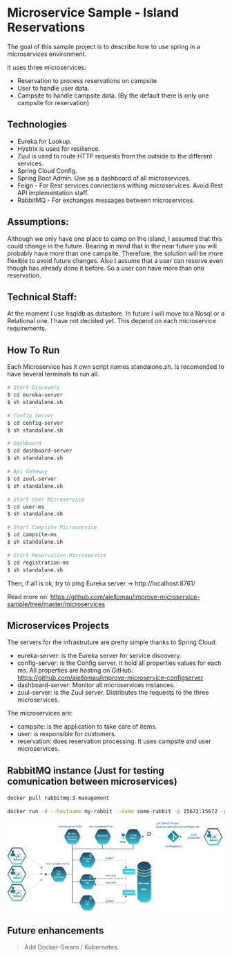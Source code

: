 Microservice Sample - Island Reservations
==============
The goal of this sample project is to describe how to use spring in a microservices environment.

It uses three microservices:
- Reservation to process reservations on campsite.
- User to handle user data.
- Campsite to handle campsite data. (By the default there is only one campsite for reservation)

Technologies
------------

- Eureka for Lookup.
- Hystrix is used for resilience.
- Zuul is used to route HTTP requests from the outside to the
  different services.
- Spring Cloud Config.
- Spring Boot Admin. Use as a dashboard of all microservices.
- Feign - For Rest services connections withing microservices. Avoid Rest API implementation staff.
- RabbitMQ - For exchanges messages between microservices.

Assumptions:
------------
Although we only have one place to camp on the island, I assumed that this could change in the future. Bearing in mind that in the near future you will probably have more than one campsite. Therefore, the solution will be more flexible to avoid future changes.
Also I assume that a user can reserve even though has already done it before. So a user can have more than one reservation.

Technical Staff:
------------

At the moment I use hsqldb as datastore. In future I will move to a Nosql or a Relational one. I have not decided yet. This depend on each microservice requirements.

How To Run
----------
Each Microservice has it own script names standalone.sh. Is recomended to have several terminals to run all.
```sh
# Start Discovery
$ cd eureka-server
$ sh standalone.sh
```
```sh
# Config Server
$ cd config-server
$ sh standalone.sh
```
```sh
# Dashboard
$ cd dashboard-server
$ sh standalone.sh
```
```sh
# Api Gateway
$ cd zuul-server
$ sh standalone.sh
```
```sh
# Start User Microservice
$ cd user-ms
$ sh standalone.sh
```
```sh
# Start Campsite Microservice
$ cd campsite-ms
$ sh standalone.sh
```
```sh
# Start Reservation Microservice
$ cd registration-ms
$ sh standalone.sh
```

Then, if all is ok, try to ping Eureka server -> http://localhost:8761/

Read more on: https://github.com/aiellomau/improve-microservice-sample/tree/master/microservices

Microservices Projects
-------------------

The servers for the infrastruture are pretty simple thanks to Spring Cloud:

- eureka-server: is the Eureka server for service discovery.
- config-server: is the Config server. It hold all properties values for each ms. All properties are hosting on GitHub: https://github.com/aiellomau/improve-microservice-configserver
- dashboard-server: Monitor all microservices instances.
- zuul-server: is the Zuul server. Distributes the requests to the three microservices.

The microservices are: 
- campsite: is the application to take care of items.
- user: is responsible for customers.
- reservation: does reservation processing. It uses campsite and user microservices.


RabbitMQ instance (Just for testing comunication between microservices)
-------------------

```sh
docker pull rabbitmq:3-management
```
```sh
docker run -d --hostname my-rabbit --name some-rabbit -p 15672:15672 -p 5672:5672 rabbitmq:3-management
```



![Microservices](https://github.com/aiellomau/improve-microservice-sample/blob/master/docs/Reservation%20Island%20-%20Microservices.png)

Future enhancements
-------------------
> Add Docker-Swarn / Kubernetes.
